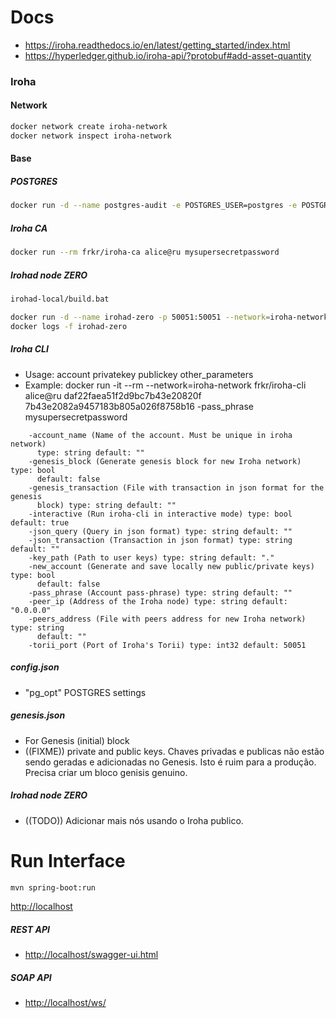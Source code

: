 # Docs
- https://iroha.readthedocs.io/en/latest/getting_started/index.html
- https://hyperledger.github.io/iroha-api/?protobuf#add-asset-quantity

### Iroha
#### Network
```bash
docker network create iroha-network
docker network inspect iroha-network
```

#### Base
##### POSTGRES
```bash
docker run -d --name postgres-audit -e POSTGRES_USER=postgres -e POSTGRES_PASSWORD=mysecretpassword -p 5432:5432 --network=iroha-network postgres:9.5
```

##### Iroha CA
```bash
docker run --rm frkr/iroha-ca alice@ru mysupersecretpassword
```

##### Irohad node ZERO
```bash
irohad-local/build.bat

docker run -d --name irohad-zero -p 50051:50051 --network=iroha-network irohad:local
docker logs -f irohad-zero
```

##### Iroha CLI
- Usage: account privatekey publickey other_parameters
- Example: docker run -it --rm --network=iroha-network frkr/iroha-cli alice@ru daf22faea51f2d9bc7b43e20820f 7b43e2082a9457183b805a026f8758b16 -pass_phrase mysupersecretpassword
```
    -account_name (Name of the account. Must be unique in iroha network)
      type: string default: ""
    -genesis_block (Generate genesis block for new Iroha network) type: bool
      default: false
    -genesis_transaction (File with transaction in json format for the genesis
      block) type: string default: ""
    -interactive (Run iroha-cli in interactive mode) type: bool default: true
    -json_query (Query in json format) type: string default: ""
    -json_transaction (Transaction in json format) type: string default: ""
    -key_path (Path to user keys) type: string default: "."
    -new_account (Generate and save locally new public/private keys) type: bool
      default: false
    -pass_phrase (Account pass-phrase) type: string default: ""
    -peer_ip (Address of the Iroha node) type: string default: "0.0.0.0"
    -peers_address (File with peers address for new Iroha network) type: string
      default: ""
    -torii_port (Port of Iroha's Torii) type: int32 default: 50051
```

##### config.json
- "pg_opt" POSTGRES settings

##### genesis.json
- For Genesis (initial) block
- ((FIXME)) private and public keys. Chaves privadas e publicas não estão sendo geradas e adicionadas no Genesis. Isto é ruim para a produção. Precisa criar um bloco genisis genuino.  

##### Irohad node ZERO
- ((TODO)) Adicionar mais nós usando o Iroha publico.

# Run Interface
```bash
mvn spring-boot:run
```
[http://localhost](http://localhost)

##### REST API
- [http://localhost/swagger-ui.html](http://localhost/swagger-ui.html)

##### SOAP API
- [http://localhost/ws/](http://localhost/ws/)
